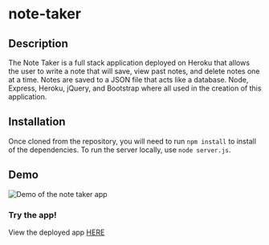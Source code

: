 # note-taker

## Description
The Note Taker is a full stack application deployed on Heroku that allows the user to write a note that will save, view past notes, and delete notes one at a time. Notes are saved to a JSON file that acts like a database. Node, Express, Heroku, jQuery, and Bootstrap where all used in the creation of this application.

## Installation
Once cloned from the repository, you will need to run ```npm install``` to install of the dependencies.  To run the server locally, use ```node server.js```.

## Demo
![Demo of the note taker app](https://media.giphy.com/media/JU4q9CgH3QbG8wH5Qr/giphy.gif)

### Try the app!
View the deployed app [HERE](https://whispering-shore-91284.herokuapp.com/notes)

